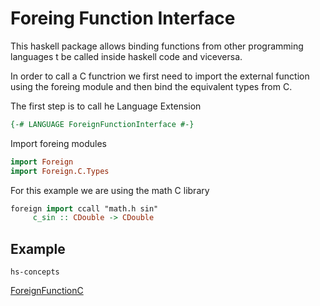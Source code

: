 # Foreing Function Interface

This haskell package allows binding functions from other programming languages t be called inside haskell code and viceversa.

In order to call a C functrion we first need to import the external function using the foreing module and then bind the equivalent types from C.

The first step is to call he Language Extension

```haskell
{-# LANGUAGE ForeignFunctionInterface #-}
```

Import foreing modules

```haskell
import Foreign
import Foreign.C.Types
```

For this example we are using the math C library

```haskell
foreign import ccall "math.h sin"
     c_sin :: CDouble -> CDouble
```

## Example

`hs-concepts`

[ForeignFunctionC](../hs-concepts/src/ForeignFunctionC.hs)
